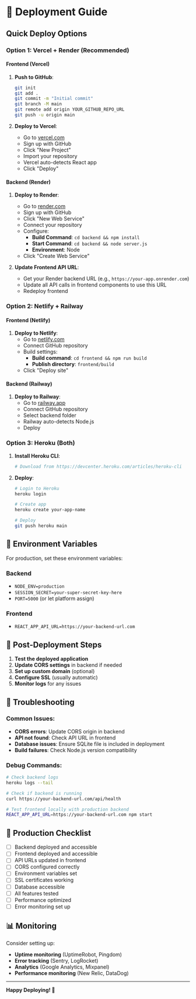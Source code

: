# 🚀 Deployment Guide

## Quick Deploy Options

### Option 1: Vercel + Render (Recommended)

#### Frontend (Vercel)
1. **Push to GitHub**:
   ```bash
   git init
   git add .
   git commit -m "Initial commit"
   git branch -M main
   git remote add origin YOUR_GITHUB_REPO_URL
   git push -u origin main
   ```

2. **Deploy to Vercel**:
   - Go to [vercel.com](https://vercel.com)
   - Sign up with GitHub
   - Click "New Project"
   - Import your repository
   - Vercel auto-detects React app
   - Click "Deploy"

#### Backend (Render)
1. **Deploy to Render**:
   - Go to [render.com](https://render.com)
   - Sign up with GitHub
   - Click "New Web Service"
   - Connect your repository
   - Configure:
     - **Build Command**: `cd backend && npm install`
     - **Start Command**: `cd backend && node server.js`
     - **Environment**: Node
   - Click "Create Web Service"

2. **Update Frontend API URL**:
   - Get your Render backend URL (e.g., `https://your-app.onrender.com`)
   - Update all API calls in frontend components to use this URL
   - Redeploy frontend

### Option 2: Netlify + Railway

#### Frontend (Netlify)
1. **Deploy to Netlify**:
   - Go to [netlify.com](https://netlify.com)
   - Connect GitHub repository
   - Build settings:
     - **Build command**: `cd frontend && npm run build`
     - **Publish directory**: `frontend/build`
   - Click "Deploy site"

#### Backend (Railway)
1. **Deploy to Railway**:
   - Go to [railway.app](https://railway.app)
   - Connect GitHub repository
   - Select backend folder
   - Railway auto-detects Node.js
   - Deploy

### Option 3: Heroku (Both)

1. **Install Heroku CLI**:
   ```bash
   # Download from https://devcenter.heroku.com/articles/heroku-cli
   ```

2. **Deploy**:
   ```bash
   # Login to Heroku
   heroku login
   
   # Create app
   heroku create your-app-name
   
   # Deploy
   git push heroku main
   ```

## 🔧 Environment Variables

For production, set these environment variables:

### Backend
- `NODE_ENV=production`
- `SESSION_SECRET=your-super-secret-key-here`
- `PORT=5000` (or let platform assign)

### Frontend
- `REACT_APP_API_URL=https://your-backend-url.com`

## 📝 Post-Deployment Steps

1. **Test the deployed application**
2. **Update CORS settings** in backend if needed
3. **Set up custom domain** (optional)
4. **Configure SSL** (usually automatic)
5. **Monitor logs** for any issues

## 🐛 Troubleshooting

### Common Issues:
- **CORS errors**: Update CORS origin in backend
- **API not found**: Check API URL in frontend
- **Database issues**: Ensure SQLite file is included in deployment
- **Build failures**: Check Node.js version compatibility

### Debug Commands:
```bash
# Check backend logs
heroku logs --tail

# Check if backend is running
curl https://your-backend-url.com/api/health

# Test frontend locally with production backend
REACT_APP_API_URL=https://your-backend-url.com npm start
```

## 🎯 Production Checklist

- [ ] Backend deployed and accessible
- [ ] Frontend deployed and accessible
- [ ] API URLs updated in frontend
- [ ] CORS configured correctly
- [ ] Environment variables set
- [ ] SSL certificates working
- [ ] Database accessible
- [ ] All features tested
- [ ] Performance optimized
- [ ] Error monitoring set up

## 📊 Monitoring

Consider setting up:
- **Uptime monitoring** (UptimeRobot, Pingdom)
- **Error tracking** (Sentry, LogRocket)
- **Analytics** (Google Analytics, Mixpanel)
- **Performance monitoring** (New Relic, DataDog)

---

**Happy Deploying! 🚀**
